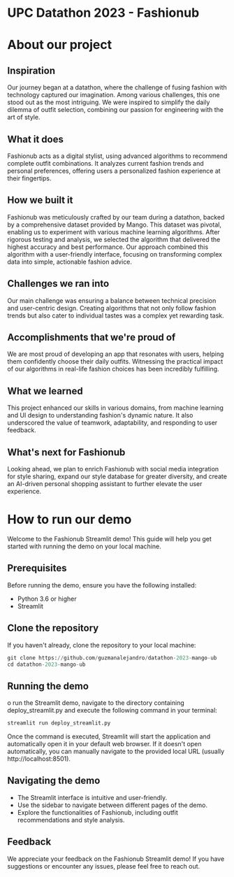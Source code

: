 # UPC Datathon 2023 - Fashionub
# About our project
## Inspiration
Our journey began at a datathon, where the challenge of fusing fashion with technology captured our imagination. Among various challenges, this one stood out as the most intriguing. We were inspired to simplify the daily dilemma of outfit selection, combining our passion for engineering with the art of style.

## What it does
Fashionub acts as a digital stylist, using advanced algorithms to recommend complete outfit combinations. It analyzes current fashion trends and personal preferences, offering users a personalized fashion experience at their fingertips.

## How we built it
Fashionub was meticulously crafted by our team during a datathon, backed by a comprehensive dataset provided by Mango. This dataset was pivotal, enabling us to experiment with various machine learning algorithms. After rigorous testing and analysis, we selected the algorithm that delivered the highest accuracy and best performance. Our approach combined this algorithm with a user-friendly interface, focusing on transforming complex data into simple, actionable fashion advice.

## Challenges we ran into
Our main challenge was ensuring a balance between technical precision and user-centric design. Creating algorithms that not only follow fashion trends but also cater to individual tastes was a complex yet rewarding task.

## Accomplishments that we're proud of
We are most proud of developing an app that resonates with users, helping them confidently choose their daily outfits. Witnessing the practical impact of our algorithms in real-life fashion choices has been incredibly fulfilling.

## What we learned
This project enhanced our skills in various domains, from machine learning and UI design to understanding fashion's dynamic nature. It also underscored the value of teamwork, adaptability, and responding to user feedback.

## What's next for Fashionub
Looking ahead, we plan to enrich Fashionub with social media integration for style sharing, expand our style database for greater diversity, and create an AI-driven personal shopping assistant to further elevate the user experience.

# How to run our demo
Welcome to the Fashionub Streamlit demo! This guide will help you get started with running the demo on your local machine.

## Prerequisites

Before running the demo, ensure you have the following installed:

- Python 3.6 or higher
- Streamlit

## Clone the repository

If you haven't already, clone the repository to your local machine:

```python
git clone https://github.com/guzmanalejandro/datathon-2023-mango-ub
cd datathon-2023-mango-ub
```

## Running the demo
o run the Streamlit demo, navigate to the directory containing deploy_streamlit.py and execute the following command in your terminal:

```python
streamlit run deploy_streamlit.py
```

Once the command is executed, Streamlit will start the application and automatically open it in your default web browser. If it doesn't open automatically, you can manually navigate to the provided local URL (usually http://localhost:8501).

## Navigating the demo
- The Streamlit interface is intuitive and user-friendly.
- Use the sidebar to navigate between different pages of the demo.
- Explore the functionalities of Fashionub, including outfit recommendations and style analysis.

## Feedback
We appreciate your feedback on the Fashionub Streamlit demo! If you have suggestions or encounter any issues, please feel free to reach out.
